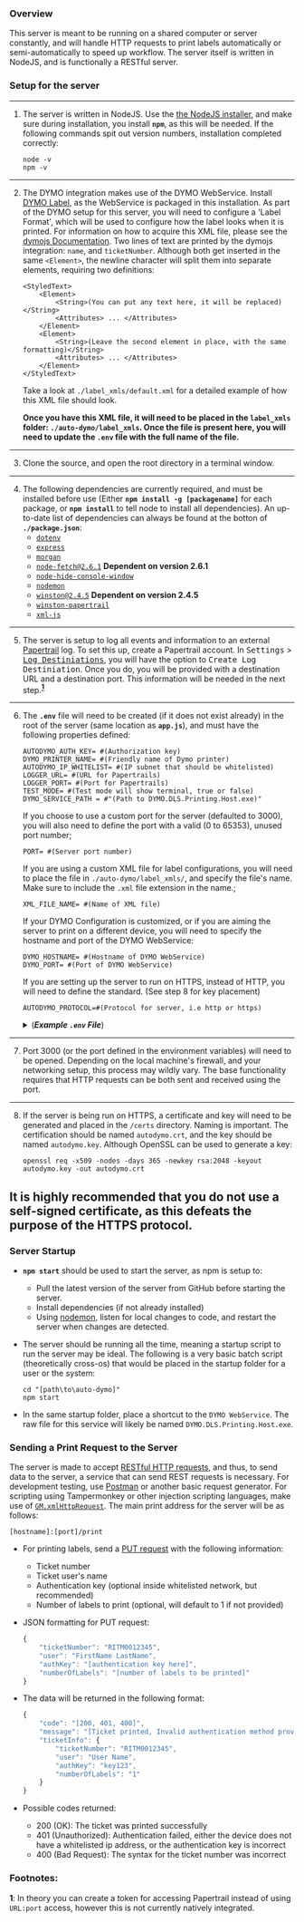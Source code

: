 ### **Overview**

This server is meant to be running on a shared computer or server constantly, and will handle HTTP requests to print labels automatically or semi-automatically to speed up workflow. The server itself is written in NodeJS, and is functionally a RESTful server.

### **Setup for the server**

---
1. The server is written in NodeJS. Use the [the NodeJS installer](https://nodejs.org/en/), and make sure during installation, you install **`npm`**, as this will be needed. If the following commands spit out version numbers, installation completed correctly:

    ```
    node -v
    npm -v
    ```
---
2. The DYMO integration makes use of the DYMO WebService. Install [DYMO Label](https://www.dymo.com/compatibility-chart.html), as the WebService is packaged in this installation. As part of the DYMO setup for this server, you will need to configure a 'Label Format', which will be used to configure how the label looks when it is printed. For information on how to acquire this XML file, please see the [dymojs Documentation](https://openbase.com/js/dymojs/documentation). Two lines of text are printed by the dymojs integration: `name`, and `ticketNumber`. Although both get inserted in the same `<Element>`, the newline character will split them into separate elements, requiring two definitions:

    ```
    <StyledText>
        <Element>
            <String>(You can put any text here, it will be replaced)</String>
            <Attributes> ... </Attributes>
        </Element>
        <Element>
            <String>(Leave the second element in place, with the same formatting)</String>
            <Attributes> ... </Attributes>
        </Element>
    </StyledText>
    ```

    Take a look at `./label_xmls/default.xml` for a detailed example of how this XML file should look.

    **Once you have this XML file, it will need to be placed in the `label_xmls` folder: `./auto-dymo/label_xmls`. Once the file is present here, you will need to update the `.env` file with the full name of the file.**
    
---
3. Clone the source, and open the root directory in a terminal window.
---
4. The following dependencies are currently required, and must be installed before use (Either **`npm install -g [packagename]`** for each package, or **`npm install`** to tell node to install all dependencies). An up-to-date list of dependencies can always be found at the botton of **`./package.json`**:
    * [`dotenv`](https://www.npmjs.com/package/dotenv)
    * [`express`](https://www.npmjs.com/package/express)
    * [`morgan`](https://www.npmjs.com/package/morgan)
    * [`node-fetch@2.6.1`](https://www.npmjs.com/package/node-fetch) **Dependent on version 2.6.1**
    * [`node-hide-console-window`](https://www.npmjs.com/package/node-hide-console-window)
    * [`nodemon`](https://www.npmjs.com/package/nodemon)
    * [`winston@2.4.5`](https://www.npmjs.com/package/winston) **Dependent on version 2.4.5**
    * [`winston-papertrail`](https://www.npmjs.com/winston-papertrail)
    * [`xml-js`](https://www.npmjs.com/package/xml-js)
---
5. The server is setup to log all events and information to an external [Papertrail](https://papertrailapp.com/) log. To set this up, create a Papertrail account. In <kbd>Settings</kbd> > [<kbd>Log Destiniations</kbd>](https://papertrailapp.com/account/destinations), you will have the option to <kbd>Create Log Destiniation</kbd>. Once you do, you will be provided with a destination URL and a destination port. This information will be needed in the next step.**<sup>[1](#papertrailfootnote)</sup>**
---
6. The **`.env`** file will need to be created (if it does not exist already) in the root of the server (same location as **`app.js`**), and must have the following properties defined:

    ```
    AUTODYMO_AUTH_KEY= #(Authorization key)
    DYMO_PRINTER_NAME= #(Friendly name of Dymo printer)
    AUTODYMO_IP_WHITELIST= #(IP subnet that should be whitelisted)
    LOGGER_URL= #(URL for Papertrails)
    LOGGER_PORT= #(Port for Papertrails)
    TEST_MODE= #(Test mode will show terminal, true or false)
    DYMO_SERVICE_PATH = #"(Path to DYMO.DLS.Printing.Host.exe)"

    ```

    If you choose to use a custom port for the server (defaulted to 3000), you will also need to define the port with a valid (0 to 65353), unused port number;

    ```
    PORT= #(Server port number)
    ```

    If you are using a custom XML file for label configurations, you will need to place the file in `./auto-dymo/label_xmls/`, and specify the file's name. Make sure to include the `.xml` file extension in the name.;

    ```
    XML_FILE_NAME= #(Name of XML file)
    ```
    If your DYMO Configuration is customized, or if you are aiming the server to print on a different device, you will need to specify the hostname and port of the DYMO WebService:

    ```
    DYMO_HOSTNAME= #(Hostname of DYMO WebService)
    DYMO_PORT= #(Port of DYMO WebService)
    ```
    If you are setting up the server to run on HTTPS, instead of HTTP, you will need to define the standard. (See step 8 for key placement)
    ```
    AUTODYMO_PROTOCOL=#(Protocol for server, i.e http or https)
    ```

    <details>
    <summary>(<b><i>Example <code>.env</code> File</i></b>)</summary>
    <!-- have to be followed by an empty line! -->

        AUTODYMO_AUTH_KEY= authKey123 
        AUTODYMO_IP_WHITELIST= 192.168.1.4
        AUTODYMO_PROTOCOL=https
        PORT= 4567
        TEST_MODE= false

        LOGGER_URL= logs1.papertrailapp.com
        LOGGER_PORT= 12345

        XML_FILE_NAME= default.xml
        DYMO_PRINTER_NAME= "DYMO LabelWriter 450"
        DYMO_SERVICE_PATH = "C:/Program Files/DYMO/DYMO Label/WebService/"
        DYMO_HOSTNAME= anothercomputer.my.domain
        DYMO_PORT= 41951
    </details>

---
7. Port 3000 (or the port defined in the environment variables) will need to be opened. Depending on the local machine's firewall, and your networking setup, this process may wildly vary. The base functionality requires that HTTP requests can be both sent and received using the port.
---
8. If the server is being run on HTTPS, a certificate and key will need to be generated and placed in the `/certs` directory. Naming is important. The certification should be named `autodymo.crt`, and the key should be named `autodymo.key`. Although OpenSSL can be used to generate a key:

    ```
    openssl req -x509 -nodes -days 365 -newkey rsa:2048 -keyout autodymo.key -out autodymo.crt
    ```
It is highly recommended that you do not use a self-signed certificate, as this defeats the purpose of the HTTPS protocol.
---

### **Server Startup**

* **`npm start`** should be used to start the server, as npm is setup to:

    * Pull the latest version of the server from GitHub before starting the server.
    * Install dependencies (if not already installed)
    * Using [nodemon](https://www.npmjs.com/package/nodemon), listen for local changes to code, and restart the server when changes are detected.  
* The server should be running all the time, meaning a startup script to run the server may be ideal. The following is a very basic batch script (theoretically cross-os) that would be placed in the startup folder for a user or the system:

    ```
    cd "[path\to\auto-dymo]"
    npm start
    ```
* In the same startup folder, place a shortcut to the `DYMO WebService`. The raw file for this service will likely be named `DYMO.DLS.Printing.Host.exe`. 
### **Sending a Print Request to the Server**

The server is made to accept [RESTful HTTP requests](https://www.restapitutorial.com/lessons/httpmethods.html), and thus, to send data to the server, a service that can send REST requests is necessary. For development testing, use [Postman](https://www.postman.com) or another basic request generator. For scripting using Tampermonkey or other injection scripting languages, make use of [`GM.xmlHttpRequest`](https://wiki.greasespot.net/GM.xmlHttpRequest). The main print address for the server will be as follows:

    [hostname]:[port]/print

* For printing labels, send a [PUT request](https://www.restapitutorial.com/lessons/httpmethods.html#put) with the following information:
    * Ticket number
    * Ticket user's name
    * Authentication key (optional inside whitelisted network, but recommended)
    * Number of labels to print (optional, will default to 1 if not provided)
* JSON formatting for PUT request:

    ```javascript
    {
        "ticketNumber": "RITM0012345",
        "user": "FirstName LastName",
        "authKey": "[authentication key here]",
        "numberOfLabels": "[number of labels to be printed]"
    }
    ```
* The data will be returned in the following format:

    ```javascript
    {
        "code": "[200, 401, 400]",
        "message": "[Ticket printed, Invalid authentication method provided, Bad syntax]",
        "ticketInfo": {
            "ticketNumber": "RITM0012345",
            "user": "User Name",
            "authKey": "key123",
            "numberOfLabels": "1"
        }
    }
    ```
* Possible codes returned:
    * 200 (OK): The ticket was printed successfully
    * 401 (Unauthorized): Authentication failed, either the device does not have a whitelisted ip address, or the authentication key is incorrect
    * 400 (Bad Request): The syntax for the ticket number was incorrect

### Footnotes:

**<a name="papertrailfootnote">1</a>**: In theory you can create a token for accessing Papertrail instead of using `URL:port` access, however this is not currently natively integrated.